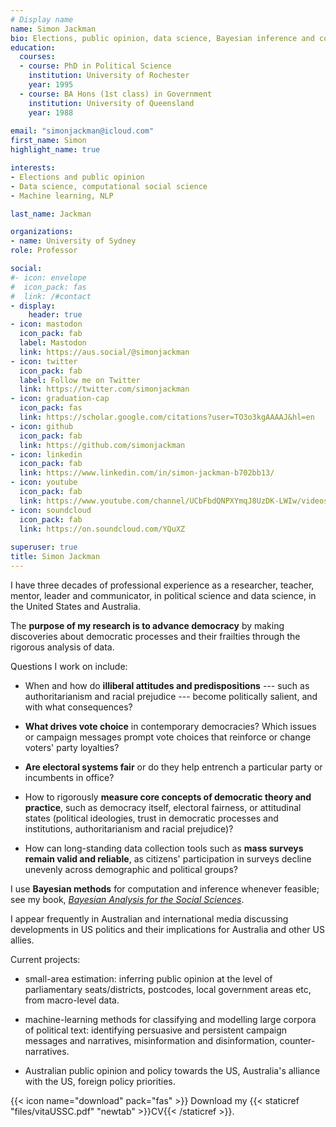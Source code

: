 ```yaml
---
# Display name
name: Simon Jackman
bio: Elections, public opinion, data science, Bayesian inference and computation, data viz.
education:
  courses:
  - course: PhD in Political Science
    institution: University of Rochester
    year: 1995
  - course: BA Hons (1st class) in Government
    institution: University of Queensland
    year: 1988
    
email: "simonjackman@icloud.com"
first_name: Simon
highlight_name: true

interests:
- Elections and public opinion
- Data science, computational social science
- Machine learning, NLP

last_name: Jackman

organizations:
- name: University of Sydney
role: Professor

social:
#- icon: envelope
#  icon_pack: fas
#  link: /#contact
- display:
    header: true
- icon: mastodon
  icon_pack: fab
  label: Mastodon
  link: https://aus.social/@simonjackman
- icon: twitter
  icon_pack: fab
  label: Follow me on Twitter
  link: https://twitter.com/simonjackman
- icon: graduation-cap
  icon_pack: fas
  link: https://scholar.google.com/citations?user=TO3o3kgAAAAJ&hl=en
- icon: github
  icon_pack: fab
  link: https://github.com/simonjackman
- icon: linkedin
  icon_pack: fab
  link: https://www.linkedin.com/in/simon-jackman-b702bb13/
- icon: youtube
  icon_pack: fab
  link: https://www.youtube.com/channel/UCbFbdQNPXYmqJ8UzDK-LWIw/videos
- icon: soundcloud
  icon_pack: fab
  link: https://on.soundcloud.com/YQuXZ
  
superuser: true
title: Simon Jackman
---
```


I have three decades of professional experience as a researcher, teacher, mentor, leader and communicator, in political science and data science, in the United States and Australia.

The **purpose of my research is to advance democracy** by making discoveries about democratic processes and their frailties through the rigorous analysis of data.

Questions I work on include: 

- When and how do **illiberal attitudes and predispositions** --- such as authoritarianism and racial prejudice --- become politically salient, and with what consequences?  

- **What drives vote choice** in contemporary democracies?   Which issues or campaign messages prompt vote choices that reinforce or change voters' party loyalties? 

- **Are electoral systems fair** or do they help entrench a particular party or incumbents in office?

- How to rigorously **measure core concepts of democratic theory and practice**, such as democracy itself, electoral fairness, or attitudinal states (political ideologies, trust in democratic processes and institutions, authoritarianism and racial prejudice)? 

- How can long-standing data collection tools such as **mass surveys remain valid and reliable**, as citizens' participation in surveys decline unevenly across demographic and political groups?

I use **Bayesian methods** for computation and inference whenever feasible; see my book, [_Bayesian Analysis for the Social Sciences_](https://www.wiley.com/en-au/Bayesian+Analysis+for+the+Social+Sciences-p-9780470011546).

I appear frequently in Australian and international media discussing developments in US politics and their implications for Australia and other US allies.

Current projects:

- small-area estimation: inferring public opinion at the level of parliamentary seats/districts, postcodes, local government areas etc, from macro-level data.

- machine-learning methods for classifying and modelling large corpora of political text: identifying persuasive and persistent campaign messages and narratives, misinformation and disinformation, counter-narratives.

- Australian public opinion and policy towards the US, Australia's alliance with the US, foreign policy priorities.

{{< icon name="download" pack="fas" >}} Download my {{< staticref "files/vitaUSSC.pdf" "newtab" >}}CV{{< /staticref >}}.
